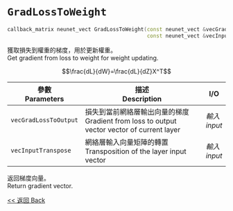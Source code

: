 # `GradLossToWeight`

```c++
callback_matrix neunet_vect GradLossToWeight(const neunet_vect &vecGradLossToOutput,
                                             const neunet_vect &vecInputTranspose);
```

獲取損失到權重的梯度，用於更新權重。\
Get gradient from loss to weight for weight updating.

$$\frac{dL}{dW}=\frac{dL}{dZ}X^T$$

參數<br>Parameters|描述<br>Description|I/O
-|-|-
`vecGradLossToOutput`|損失到當前網絡層輸出向量的梯度<br>Gradient from loss to output vector vector of current layer|*輸入<br>input*
`vecInputTranspose`|網絡層輸入向量矩陣的轉置<br>Transposition of the layer input vector|*輸入<br>input*

返回梯度向量。\
Return gradient vector.

[<< 返回 Back](cover.md)
